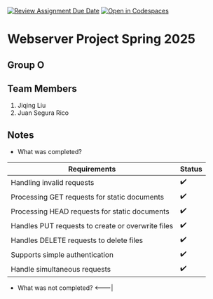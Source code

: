 [![Review Assignment Due Date](https://classroom.github.com/assets/deadline-readme-button-22041afd0340ce965d47ae6ef1cefeee28c7c493a6346c4f15d667ab976d596c.svg)](https://classroom.github.com/a/aSaOP-dD)
[![Open in Codespaces](https://classroom.github.com/assets/launch-codespace-2972f46106e565e64193e422d61a12cf1da4916b45550586e14ef0a7c637dd04.svg)](https://classroom.github.com/open-in-codespaces?assignment_repo_id=18136912)

# Webserver Project Spring 2025

## Group O
## Team Members

1. Jiqing Liu
2. Juan Segura Rico

## Notes

- What was completed?

| Requirements                                      | Status |
|---------------------------------------------------|--------|
| Handling invalid requests                         | ✔️     |
| Processing GET requests for static documents      | ✔️     | 
| Processing HEAD requests for static documents     | ✔️     | 
| Handles PUT requests to create or overwrite files | ✔️     | 
| Handles DELETE requests to delete files           | ✔️     | 
| Supports simple authentication                    | ✔️     |
| Handle simultaneous requests                      | ✔️     |

- What was not completed? <---|

